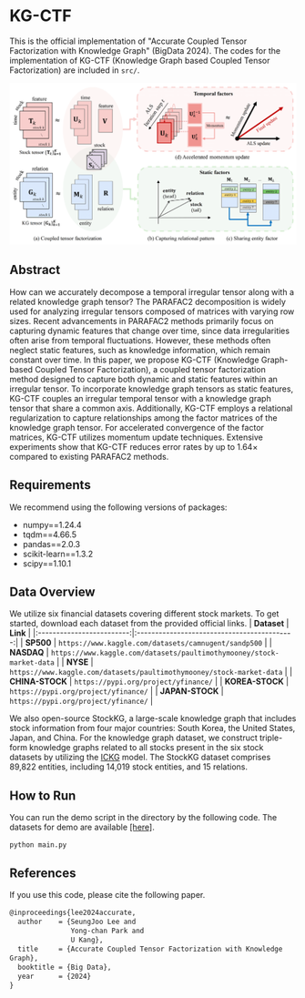 # KG-CTF

This is the official implementation of "Accurate Coupled Tensor Factorization with Knowledge Graph" (BigData 2024). 
The codes for the implementation of KG-CTF (Knowledge Graph based Coupled Tensor Factorization) are included in `src/`.

![Overview](KG-CTF.png)

## Abstract

How can we accurately decompose a temporal irregular tensor along with a related knowledge graph tensor? The PARAFAC2 decomposition is widely used for analyzing irregular tensors composed of matrices with varying row sizes. Recent advancements in PARAFAC2 methods primarily focus on capturing dynamic features that change over time, since data irregularities often arise from temporal fluctuations. However, these methods often neglect static features, such as knowledge information, which remain constant over time. 
In this paper, we propose KG-CTF (Knowledge Graph-based Coupled Tensor Factorization), a coupled tensor factorization method designed to capture both dynamic and static features within an irregular tensor. To incorporate knowledge graph tensors as static features, KG-CTF couples an irregular temporal tensor with a knowledge graph tensor that share a common axis. Additionally, KG-CTF employs a relational regularization to capture relationships among the factor matrices of the knowledge graph tensor. For accelerated convergence of the factor matrices, KG-CTF utilizes momentum update techniques. Extensive experiments show that KG-CTF reduces error rates by up to 1.64× compared to existing PARAFAC2 methods.

## Requirements
We recommend using the following versions of packages:
- numpy==1.24.4
- tqdm==4.66.5
- pandas==2.0.3
- scikit-learn==1.3.2
- scipy==1.10.1

## Data Overview
We utilize six financial datasets covering different stock markets. To get started, download each dataset from the provided official links.
|        **Dataset**        |                  **Link**                   |
|:-------------------------:|:-------------------------------------------:|
|       **SP500**        |           `https://www.kaggle.com/datasets/camnugent/sandp500`           |
|       **NASDAQ**        |           `https://www.kaggle.com/datasets/paultimothymooney/stock-market-data`           |
|       **NYSE**        |           `https://www.kaggle.com/datasets/paultimothymooney/stock-market-data`           |
|       **CHINA-STOCK**        |           `https://pypi.org/project/yfinance/`           |
|       **KOREA-STOCK**        |           `https://pypi.org/project/yfinance/`           |
|       **JAPAN-STOCK**        |           `https://pypi.org/project/yfinance/`           |

We also open-source StockKG, a large-scale knowledge graph that includes stock information from four major countries: South Korea, the United States, Japan, and China. For the knowledge graph dataset, we construct triple-form knowledge graphs related to all stocks present in the six stock datasets by utilizing the [ICKG](https://github.com/xiaohui-victor-li/FinDKG) model. The StockKG dataset comprises 89,822 entities, including 14,019 stock entities, and 15 relations.

## How to Run
You can run the demo script in the directory by the following code. The datasets for demo are available [[here]](https://drive.google.com/file/d/1-6AksJC0c4mHRoihVc_-hjbcF1M15hYZ/view?usp=drive_link).
```
python main.py
```

## References
If you use this code, please cite the following paper.
~~~
@inproceedings{lee2024accurate,
  author    = {SeungJoo Lee and
               Yong-chan Park and
               U Kang},
  title     = {Accurate Coupled Tensor Factorization with Knowledge Graph},
  booktitle = {Big Data},
  year      = {2024}
}
~~~

